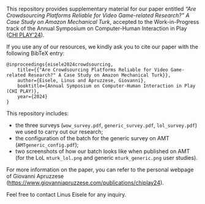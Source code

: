 This repository provides supplementary material for our paper entitled _“Are Crowdsourcing Platforms Reliable for Video Game-related Research?” A Case Study on Amazon Mechanical Turk_, accepted to the Work-in-Progress track of the Annual Symposium on Computer-Human Interaction in Play ([CHI PLAY'24](https://chiplay.acm.org/2024/)).

If you use any of our resources, we kindly ask you to cite our paper with the following BibTeX entry:
```
@inproceedings{eisele2024crowdsourcing,
    title={{"Are Crowdsourcing Platforms Reliable for Video Game-related Research?" A Case Study on Amazon Mechanical Turk}},
    author={Eisele, Linus and Apruzzese, Giovanni},
    booktitle={Annual Symposium on Computer-Human Interaction in Play (CHI PLAY)},
    year={2024}
}
```

This repository includes:

* the three surveys (``wow_survey.pdf``, ``generic_survey.pdf``, ``lol_survey.pdf``) we used to carry out our research;
* the configuration of the batch for the generic survey on AMT (``AMTgeneric_config.pdf``);
* two screenshots of how our batch looks like when published on AMT (for the LoL ``mturk_lol.png`` and generic ``mturk_generic.png`` user studies).

For more information on the paper, you can refer to the personal webpage of Giovanni Apruzzese (https://www.giovanniapruzzese.com/publications/chiplay24).

Feel free to contact Linus Eisele for any inquiry.
